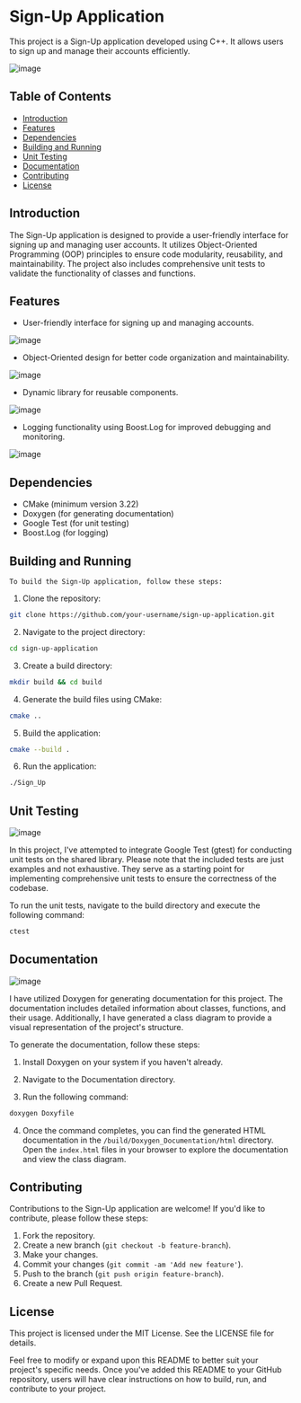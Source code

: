 # Sign-Up Application

This project is a Sign-Up application developed using C++. It allows users to sign up and manage their accounts efficiently. 

![image](https://github.com/t0ti20/Sign-Up_Application/assets/61616031/053c03e0-c67c-4c3e-9f23-e45e5e721472)


## Table of Contents 
- [Introduction](#introduction)
- [Features](#features) 
- [Dependencies](#dependencies)
- [Building and Running](#building-and-running) 
- [Unit Testing](#unit-testing) 
- [Documentation](#documentation) 
- [Contributing](#contributing) 
- [License](#license)  

## Introduction  

The Sign-Up application is designed to provide a user-friendly interface for signing up and managing user accounts. It utilizes Object-Oriented Programming (OOP) principles to ensure code modularity, reusability, and maintainability. The project also includes comprehensive unit tests to validate the functionality of classes and functions.  

## Features  

- User-friendly interface for signing up and managing accounts.

![image](https://github.com/t0ti20/Sign-Up_Application/assets/61616031/e3346b57-ac0a-45e6-b3ff-05ce8f293d13)

- Object-Oriented design for better code organization and maintainability.

![image](https://github.com/t0ti20/Sign-Up_Application/assets/61616031/1a4b00e0-b513-4e20-94eb-815ff085d387)

- Dynamic library for reusable components.
  
![image](https://github.com/t0ti20/Sign-Up_Application/assets/61616031/4d26466f-1afd-412c-aefd-a1a72e329c06)

- Logging functionality using Boost.Log for improved debugging and monitoring.
  
![image](https://github.com/t0ti20/Sign-Up_Application/assets/61616031/d2eb4523-0c3c-4bda-9dae-1b670e5651d1)


## Dependencies  

- CMake (minimum version 3.22) 
- Doxygen (for generating documentation) 
- Google Test (for unit testing) 
- Boost.Log (for logging)  

## Building and Running  

`To build the Sign-Up application, follow these steps:`

1. Clone the repository:
   
```bash
git clone https://github.com/your-username/sign-up-application.git
```

2. Navigate to the project directory:

```BASH
cd sign-up-application
```
    
3. Create a build directory:
    
```BASH
mkdir build && cd build
```

4. Generate the build files using CMake:
    
```BASH
cmake ..
```
    
5. Build the application:
    
```BASH
cmake --build .
```
    
6. Run the application:
    
```BASH
./Sign_Up
```

## Unit Testing

![image](https://github.com/t0ti20/Sign-Up_Application/assets/61616031/1ffb55bc-64d6-41bb-948b-10db47383b03)

In this project, I've attempted to integrate Google Test (gtest) for conducting unit tests on the shared library. Please note that the included tests are just examples and not exhaustive. They serve as a starting point for implementing comprehensive unit tests to ensure the correctness of the codebase. 

To run the unit tests, navigate to the build directory and execute the following command:

```bash
ctest
```

## Documentation

![image](https://github.com/t0ti20/Sign-Up_Application/assets/61616031/3417e254-172e-4a53-aa5c-ec01ff637e62)


I have utilized Doxygen for generating documentation for this project. The documentation includes detailed information about classes, functions, and their usage. Additionally, I have generated a class diagram to provide a visual representation of the project's structure.

To generate the documentation, follow these steps:

1. Install Doxygen on your system if you haven't already.
    
2. Navigate to the Documentation directory.
    
3. Run the following command:
```bash
doxygen Doxyfile
```

4. Once the command completes, you can find the generated HTML documentation in the `/build/Doxygen_Documentation/html` directory. Open the `index.html` files in your browser to explore the documentation and view the class diagram.

## Contributing

Contributions to the Sign-Up application are welcome! If you'd like to contribute, please follow these steps:

1. Fork the repository.
2. Create a new branch (`git checkout -b feature-branch`).
3. Make your changes.
4. Commit your changes (`git commit -am 'Add new feature'`).
5. Push to the branch (`git push origin feature-branch`).
6. Create a new Pull Request.

## License

This project is licensed under the MIT License. See the LICENSE file for details.

Feel free to modify or expand upon this README to better suit your project's specific needs. Once you've added this README to your GitHub repository, users will have clear instructions on how to build, run, and contribute to your project.
